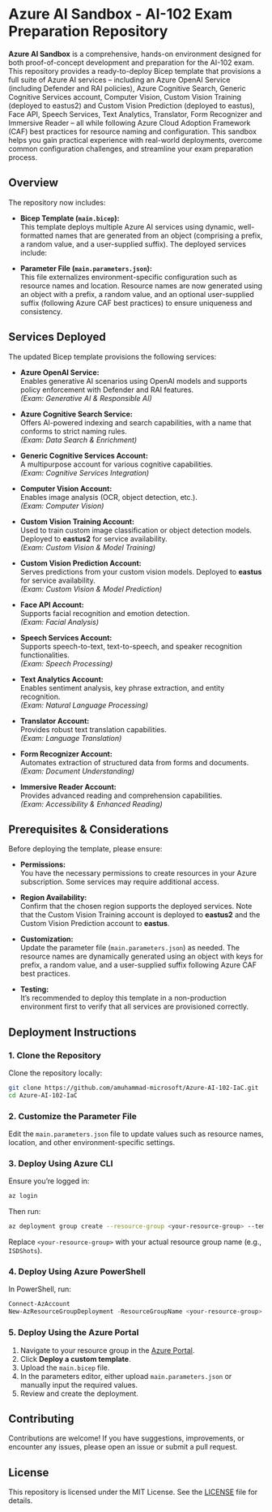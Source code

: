 # Azure AI Sandbox - AI-102 Exam Preparation Repository

**Azure AI Sandbox** is a comprehensive, hands-on environment designed for both proof-of-concept development and preparation for the AI-102 exam. This repository provides a ready-to-deploy Bicep template that provisions a full suite of Azure AI services – including an Azure OpenAI Service (including Defender and RAI policies), Azure Cognitive Search, Generic Cognitive Services account, Computer Vision, Custom Vision Training (deployed to eastus2) and Custom Vision Prediction (deployed to eastus), Face API, Speech Services, Text Analytics, Translator, Form Recognizer and Immersive Reader – all while following Azure Cloud Adoption Framework (CAF) best practices for resource naming and configuration. This sandbox helps you gain practical experience with real-world deployments, overcome common configuration challenges, and streamline your exam preparation process.

## Overview

The repository now includes:

- **Bicep Template (`main.bicep`):**  
  This template deploys multiple Azure AI services using dynamic, well-formatted names that are generated from an object (comprising a prefix, a random value, and a user-supplied suffix). The deployed services include:

 - **Parameter File (`main.parameters.json`):**  
  This file externalizes environment-specific configuration such as resource names and location. Resource names are now generated using an object with a prefix, a random value, and an optional user-supplied suffix (following Azure CAF best practices) to ensure uniqueness and consistency.

## Services Deployed

The updated Bicep template provisions the following services:

- **Azure OpenAI Service:**  
 Enables generative AI scenarios using OpenAI models and supports policy enforcement with Defender and RAI features.  
  *(Exam: Generative AI & Responsible AI)*

- **Azure Cognitive Search Service:**  
  Offers AI-powered indexing and search capabilities, with a name that conforms to strict naming rules.  
  *(Exam: Data Search & Enrichment)*

- **Generic Cognitive Services Account:**  
  A multipurpose account for various cognitive capabilities.  
  *(Exam: Cognitive Services Integration)*

- **Computer Vision Account:**  
  Enables image analysis (OCR, object detection, etc.).  
  *(Exam: Computer Vision)*

- **Custom Vision Training Account:**  
  Used to train custom image classification or object detection models. Deployed to **eastus2** for service availability.  
  *(Exam: Custom Vision & Model Training)*

- **Custom Vision Prediction Account:**  
  Serves predictions from your custom vision models. Deployed to **eastus** for service availability.  
  *(Exam: Custom Vision & Model Prediction)*

- **Face API Account:**  
  Supports facial recognition and emotion detection.  
  *(Exam: Facial Analysis)*

- **Speech Services Account:**  
  Supports speech-to-text, text-to-speech, and speaker recognition functionalities.  
  *(Exam: Speech Processing)*

- **Text Analytics Account:**  
  Enables sentiment analysis, key phrase extraction, and entity recognition.  
  *(Exam: Natural Language Processing)*

- **Translator Account:**  
  Provides robust text translation capabilities.  
  *(Exam: Language Translation)*

- **Form Recognizer Account:**  
  Automates extraction of structured data from forms and documents.  
  *(Exam: Document Understanding)*

- **Immersive Reader Account:**  
  Provides advanced reading and comprehension capabilities.  
  *(Exam: Accessibility & Enhanced Reading)*
 

## Prerequisites & Considerations

Before deploying the template, please ensure:

- **Permissions:**  
  You have the necessary permissions to create resources in your Azure subscription. Some services may require additional access.
  
- **Region Availability:**  
  Confirm that the chosen region supports the deployed services. Note that the Custom Vision Training account is deployed to **eastus2** and the Custom Vision Prediction account to **eastus**.
  
- **Customization:**  
  Update the parameter file (`main.parameters.json`) as needed. The resource names are dynamically generated using an object with keys for prefix, a random value, and a user-supplied suffix following Azure CAF best practices.
  
- **Testing:**  
  It’s recommended to deploy this template in a non-production environment first to verify that all services are provisioned correctly.

## Deployment Instructions

### 1. Clone the Repository

Clone the repository locally:

```bash
git clone https://github.com/amuhammad-microsoft/Azure-AI-102-IaC.git
cd Azure-AI-102-IaC
```

### 2. Customize the Parameter File

Edit the `main.parameters.json` file to update values such as resource names, location, and other environment-specific settings.

### 3. Deploy Using Azure CLI

Ensure you’re logged in:

```bash
az login
```

Then run:

```bash
az deployment group create --resource-group <your-resource-group> --template-file main.bicep --parameters @main.parameters.json
```

Replace `<your-resource-group>` with your actual resource group name (e.g., `ISDShots`).

### 4. Deploy Using Azure PowerShell

In PowerShell, run:

```powershell
Connect-AzAccount
New-AzResourceGroupDeployment -ResourceGroupName <your-resource-group> -TemplateFile main.bicep -TemplateParameterFile main.parameters.json
```

### 5. Deploy Using the Azure Portal

1. Navigate to your resource group in the [Azure Portal](https://portal.azure.com).
2. Click **Deploy a custom template**.
3. Upload the `main.bicep` file.
4. In the parameters editor, either upload `main.parameters.json` or manually input the required values.
5. Review and create the deployment.

## Contributing

Contributions are welcome! If you have suggestions, improvements, or encounter any issues, please open an issue or submit a pull request.

## License

This repository is licensed under the MIT License. See the [LICENSE](LICENSE) file for details.
